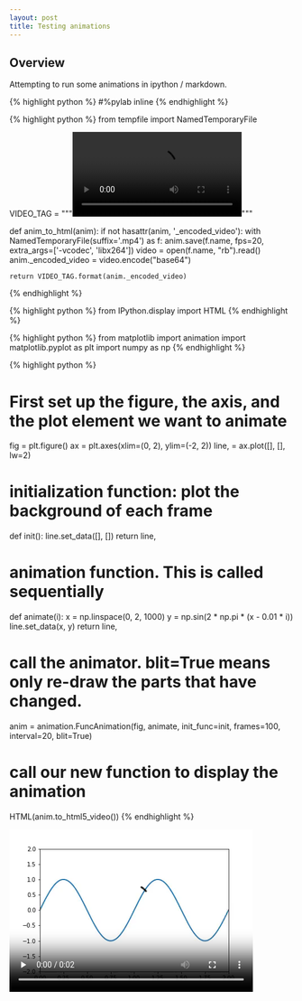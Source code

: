 ```yaml
---
layout: post
title: Testing animations
---
```



## Overview

Attempting to run some animations in ipython / markdown.



{% highlight python %}
#%pylab inline
{% endhighlight %}


{% highlight python %}
from tempfile import NamedTemporaryFile

VIDEO_TAG = """<video controls>
 <source src="data:video/x-m4v;base64,{0}" type="video/mp4">
 Your browser does not support the video tag.
</video>"""

def anim_to_html(anim):
    if not hasattr(anim, '_encoded_video'):
        with NamedTemporaryFile(suffix='.mp4') as f:
            anim.save(f.name, fps=20, extra_args=['-vcodec', 'libx264'])
            video = open(f.name, "rb").read()
        anim._encoded_video = video.encode("base64")
    
    return VIDEO_TAG.format(anim._encoded_video)

{% endhighlight %}


{% highlight python %}
from IPython.display import HTML
{% endhighlight %}


{% highlight python %}
from matplotlib import animation
import matplotlib.pyplot as plt
import numpy as np
{% endhighlight %}


{% highlight python %}
# First set up the figure, the axis, and the plot element we want to animate
fig = plt.figure()
ax = plt.axes(xlim=(0, 2), ylim=(-2, 2))
line, = ax.plot([], [], lw=2)

# initialization function: plot the background of each frame
def init():
    line.set_data([], [])
    return line,

# animation function.  This is called sequentially
def animate(i):
    x = np.linspace(0, 2, 1000)
    y = np.sin(2 * np.pi * (x - 0.01 * i))
    line.set_data(x, y)
    return line,

# call the animator.  blit=True means only re-draw the parts that have changed.
anim = animation.FuncAnimation(fig, animate, init_func=init,
                               frames=100, interval=20, blit=True)

# call our new function to display the animation
HTML(anim.to_html5_video())
{% endhighlight %}




<video width="432" height="288" controls autoplay loop>
  <source type="video/mp4" src="data:video/mp4;base64,AAAAHGZ0eXBNNFYgAAACAGlzb21pc28yYXZjMQAAAAhmcmVlAABeLW1kYXQAAAKuBgX//6rcRem9
5tlIt5Ys2CDZI+7veDI2NCAtIGNvcmUgMTQ4IHIyNzk1IGFhYTlhYTggLSBILjI2NC9NUEVHLTQg
QVZDIGNvZGVjIC0gQ29weWxlZnQgMjAwMy0yMDE3IC0gaHR0cDovL3d3dy52aWRlb2xhbi5vcmcv
eDI2NC5odG1sIC0gb3B0aW9uczogY2FiYWM9MSByZWY9MyBkZWJsb2NrPTE6MDowIGFuYWx5c2U9
MHgzOjB4MTEzIG1lPWhleCBzdWJtZT03IHBzeT0xIHBzeV9yZD0xLjAwOjAuMDAgbWl4ZWRfcmVm
PTEgbWVfcmFuZ2U9MTYgY2hyb21hX21lPTEgdHJlbGxpcz0xIDh4OGRjdD0xIGNxbT0wIGRlYWR6
b25lPTIxLDExIGZhc3RfcHNraXA9MSBjaHJvbWFfcXBfb2Zmc2V0PS0yIHRocmVhZHM9OSBsb29r
YWhlYWRfdGhyZWFkcz0xIHNsaWNlZF90aHJlYWRzPTAgbnI9MCBkZWNpbWF0ZT0xIGludGVybGFj
ZWQ9MCBibHVyYXlfY29tcGF0PTAgY29uc3RyYWluZWRfaW50cmE9MCBiZnJhbWVzPTMgYl9weXJh
bWlkPTIgYl9hZGFwdD0xIGJfYmlhcz0wIGRpcmVjdD0xIHdlaWdodGI9MSBvcGVuX2dvcD0wIHdl
aWdodHA9MiBrZXlpbnQ9MjUwIGtleWludF9taW49MjUgc2NlbmVjdXQ9NDAgaW50cmFfcmVmcmVz
aD0wIHJjX2xvb2thaGVhZD00MCByYz1jcmYgbWJ0cmVlPTEgY3JmPTIzLjAgcWNvbXA9MC42MCBx
cG1pbj0wIHFwbWF4PTY5IHFwc3RlcD00IGlwX3JhdGlvPTEuNDAgYXE9MToxLjAwAIAAABL7ZYiE
AC///vau/MsrRwuVLh1Ze7NR8uhJcv2IMH1oAAADAADVayF8oYJVUBjgvNA9NyX0pOD8+0aEKaS/
W+kRxFrWNzf+eSO4TQp9X9rSQjTItyhp18FcAAFYwPSb9MNj7345mZM2SCpqc/4dq8TkXuq00M8Q
OvVEaAcaB8dFKy0nxv6lS/KsJVTGkw7kt4VpUBgOXNkT5vbbHpQLGFTaisacVyNWLNCImwHFb8yP
CePMeSBVDHNL2XEMBl5TMwvoCjHau9D7RwBgcKfh2rz+BOgXuunyP8n78SBHX2YS9/lTVsUPVMzG
LNxfvZecE5fhiqSuvtFQDPgaVLXZbeoO85oh4ZAnrx8itOqWDDaRmiI0BFP8Sq6+LZ0CjvnoE7/S
DZjm5DXL3c1fWFQQWXF3enmOeIfPtNwAABGHNGPtgy+Op+pATlL/x7pbX3TbzLm5jX7zDnXsPT9C
Ezy0T5J9vl0L81Nz1wcjuuAAANlC66FoXlsClhtzbcUtq8DImZZbTpnxmjoJ8+OVhb6V5OJGLw6o
rtUXNVslFxPb4pLFAN1T6/3VSVgg4rExc6fp7b6ZA/rwh1zncBQeC+BPwWWGZWjKT520x8pMfUSi
OUU1dOEPrsefWBB62d02HffLPASIU3KYcuVLGP9/AlkV+d7HQI7tH+Tup1aGArUFHb5qLfzKLsTF
UjahiNVIMErlGfCKhNztvSsYyHNO6c+Fqdz7Y/ot9ghWeMksuj+9qGEzxIvovPXKBqMbEsombUwn
kc4DqbrkZbK4gLDWjgeBTQbIw5Z9JvAruoDMmK7M1bWCfpt5u87a9zBSuVyOzaW29hxzgHP5B7ls
KId2xuTTuSaHMHvZHLpi3JabgWaS+NN7a3+89ky0MUK3lq1uyRSl29LYCD/QviFKh7D1wfeYoxEJ
tv5juWmZJyVamy1Y3L44+Jdg4MDrv0Hc4y1TtkGFlTJFWyd2DYONbmXqfp7TjjYc126bHXun2vDr
LuP3nGLzQ+3fSlX5QZBMBBNxqmeFR9pfPzdv6tGFr4ZRf9PTnyTOcDUKQO9KekOzdHruh7DGhG8A
2QPkDDuPscywFNfAFaepkeYPl42ARmpqOukvK4wcXWbJ1P8PspfN326rpK/kWPGQloStsMm5t8mq
oUv4M1LSABlfoclQ1iZFwVf8HVqKPUkRI+e1v8KnhnA0ivFqqk1OUutb2bGvKcETlEEb7PfOZGsy
gSyOfl2rruFIeBzmrFj8XIuofWycOAKQz0xqFLVt/RPfJpgwKKwGh0t07XPZpsDQt7srRKXdKvAu
uQuzLXcGzTWRmPoxarrP418Lz9QvO2kz9GutMP0vKNnUo2IECMRQeqfTl2Dp4zYyF2qK9vUwhw/+
mFZkgEIatWa9ZyHozf+z5YRc+RDu7dz7Hb2DMzd1NyR1II9Yz46bODpVaOL/qW514gJ7kpoHQUkT
Iw5xdJs9gLQpqNhENWPeldqaznFXPvV/yVQGzOl98gGaM6SpsB3Oww3b3mUEsLREn7cDE6zqGg4a
dluZj52Z0py+bdZWBc/3zVcuAfeVfDPFT17joDXPDePe4BLqW62OhGZh0PYgYAJs7QRPdUOkfDgf
FnpYDJR4MFsX9B4B2tZ7u9pNOYO578j7L+xGnUXrjNmmkdql6FQFYPhpYmcu/iRrz1vhKudIRF8s
kBhjW48DI74gVwJfCRv+1piKe2RLWxcUcp3Z+wG1nZCpz+o77JED4/w5YN6KC8tYnk8JkHOwzsy0
GiNaWPR7LHUzIZwlwZDsH2v9ZoMkHy9PXwPCz91y5AxLDwRkVhsJRNTMsK+segyW9pYnVxPyYpiv
rxTul0gegIBot8S35piaICJSKydEayA6Jfl5LN1nf/zTeL04ozqrGsN2Hbo2FGgbkRWY9FfpPxn2
rOZH329qDANcvGD69lVnsDtIc8888DiMtRsNnQzynKWMrAndLq7KgbvXKkV5oVBsVPuqCiF0hbCz
qGjN6kXo3pvlYE9uyhbQhfqGo+kPb9lNDYG5EvMC0oNCX/UUO+ZuWARHMakWFFnLwpeBVQIs0h69
SJ1jOCcsbgF4CWhpiPRowBkLrFJ6JC7g5oNwKydbYma0x5x+A39PHG7xcwDYXxxSEiGqZgr1UT93
kNhr601VNriuR1hvOQ2K89TZW7PUTSsK5AmDXkcnfhMyS+gvENFetvvw/SgFL6b0G8mLqnbtYIC5
5xopNXyA326XOM83IBBxco4thil0VQJTTE3dYjZDJ4zx3NDcTy1Ft2y+t+5sRFh1I2wk4+uRNVt4
fmE2R32+0r2dcrsut8bq//BZO19WGVaH/YHm9dH7vYui7wu6v3hHHV9UpZmN9TbH68oYEMa9Yr9/
DvwM0R3EzCLAMUzLXqfQgRwqg2ILi42N+yClUFq4knFCxl+2lzWGAZWJRQNTMz7+nTlENYhpMjYu
g0Cu/lG8eJbSvIVAMbE0p9tb1vvNZx5r8laPwp+PHpEuOhBmToSbFZE/Aw87tHP1MWuGDGpVujkG
SQ9oeu5Iakifn308/Li6CCsXIbKGbokCQ4bb3E9crVdn/dqQqKreaNo2fXXqvsWLHnbC3mAVKtd7
AtluCNCKYN1rvjM/dzYd9HRFBRnUIysxVs3wU2qwUcQ3HFwOXvXB/HLpAJMFWuib7AiSunBC0/1S
oHBjNJLHFbMv+aeaTlHXrVjGITgIsJ3Y12EW8z5DWo8PmdxXrkOKLEM0i/8zLtq4Lkq+hVDL7B8w
pNSjcemqoOHnHb+BZ8MCPsqAPceEUOC5XdzxDvcOqEfmT1n7slUuphwWTyl605Nux3zj8PN8+AlY
kk/yrbFDbL7OVbXPjKqOpq38bcrQ1XiCShw+Ofzv2U/FCa/TVYqrk5cEUeaWoE3FMSIzJRk54OG6
D70SMXxVe8uFzUj2odZ+58If5MbEwyL2pLOn8zuDsZIrmGYbmsa36ztvR6/u0t66ejXDWi9p/2rD
vFGUc/XOWQsty3ACpaFtv/OgAsQoxPdubdHTArv+IiDgjKV+1JlziWLdrQfGJsb7wv2qhZcCGP7W
jdQRzFMv6Z6EsL0+RlUQRegu7ctrQ+LLByVA6NM8SLtWV4nRuXtcWdCFEf7tzkRp1zgxnKo8R60W
OcyLlhA/c/BwASzwaZfJ8AX5703I9ntuCIRyXMFgGXXvF8aW2EPThfGX2MpHlnhqBvNpyXMV0ut5
vAjO2AkTbS8U6NfyyrNTEhVo0WVJOHDvayIWoNVrhEuje7l5/HHBYhtPV79FQN7FhGI4RWebJZ/g
YS3NFXIA175XPSGd0+a6+qKVLsrdhCamPrn+vhuN1gpCasMLuQYqv7yTv2pam6jd/0/hGt9GG4VU
bQlLH7TxZT/tyjCbxh9DMPqBroW1v9LQGkF5C9pYx11hj+84Bqx4eURspAebKRU7l+Jbxl81+mTe
paC8pkG3Olq88Xa4KAjYej5x+uKZpDfKSD/R26lR9vdUz1VpjoZ0U+qd+SwBvQtpL7yuHMf552a2
pLQWyjF8KKGr0A68WLrfT8eKCIvs/ULsqe4v+Ofwf4PXV30uPdbNxPtbGElAYEUnC3Iv6I0NpP6o
FHbE4rVWt8fCgXX2XOcHmTHv3SRk0BwiS0j5GYq11mvONgAM4Y/pZkRq5xwDjh98tlztfMDUAU5a
c5H4IY4ozkC6a5yoPCpz9q6gF5pFpSij7EcZ1SZuecGnVxcCPUP+80JN2axgEpwRhDOLyTMcD9bR
/enW0a48A45l0m/cSr83NTvnSN0H2HjZ+QtlpUqHzkFj55fXIBSg2fvT9HUyNmnEk3MXxdet30Cu
vu8d8L/Nmyl6QqI2l/z4z7XJAiBLGzPhgK1TGV/plhq8snfwHfX/3yAJFAAqbAfKJ+mgrrlqmWJL
LtjD0g1/4OSfvVGYj4aASAMXJsSnx4A2xsxMBG65t5zMyFv6nzLNF18vCVzocTyQJXGj27v2iB3+
O4H86L4/hswJgT1abAgRBBH6bvHn69Bv+oFfeHPSVMGCvCT/HoTnTeXHnhNOT6/ifrreotMraMFj
EdY89EXoGVvrA4eoXHljz9rvFKgP5xH+TrdNuJ5yjGwgioSneN/k13VPO7FbxDc8Jh/NjFnXe6x/
1lKiBlRuxhMVKGdGgUE0B7/HXUtVHdbQXwBS8R16dKcChXrk6s3wAsWtuxEQgkeWypax3qCqXL1F
vLbTFzoQIG87qStCoVnGQYGa3xaK6wk7h4bxLM/nHmoNCwPtt+gAANS4WTnTOlQ6Ub5/h/Umy1SD
FmAQlL5cG4xvwGnANtmRZCj7zEat/5l+Z4aOKX6+JquJPumX5DhvoqS5/cFQjfTDkX1bZJVaSu8K
RPis4Byjr2ThVxEoD8r740NAR8YMTriHJ8RznDPJL8h8+HCwfRMwXSHMoNje9I2xRkSD+4f+iNtZ
KXegTJ7gvkcF3HSSSUlF/CfkPnfW7+omQk//417lR91LBEJBzOZvYsE6gjZIWk2EdxxDrmlr4nHO
NCG3+LPoVXtA8hftM6qY4nmLlqnOPPS+EyOKNSnp9g9z/tm65sVeDk+waykPmvPjP2kEjs7rIILd
Y/+lBxdOGRnc1WZ6+cP0rdcFXzZLcIBntTaw48zGPW84qFYwFwsu4VBj6WNUKZGn/hE8cfsrrzFw
RE+L8HuwfXo5j1vy6Lza/8Xu8oowe2iVlnPt2bpbcfkKPgNzgbdGUZjhaDeduT1Hqp1nt5bZricR
C7Enz2WkRLF+fjSRzYEC7bJuOyGk4H6akPB0dJSjcz7p1U16cFgL1FX7dVFFGH/ecanjfmbT6WX3
7GO+ATEg2OhswyMn1vLSFDyx1veT2G7u6JezLN4+E+5GiBvJGoFVXITIVRnnGdCv5K4r9lCay/A2
t/akAY+YSWO02od5z2roPAdYKiGM9bt5Fq34/IVo/rCKYPkP9hjaARHMfgzubhlqSJjPbfTo5Ayv
JCML5n9KYRe1x+KAoGpv3HmEft6PvM9uc9cW0ix99MBdCoYLce8Y/yEuhFtpSMohBmR9nThLAYVk
7b3m27GcGpcYWqsxo7W1q1QNKLSgFk5TeLamn3JGY/vcKBr9n+GaBCptXnfDfFM8ZZwrQt17HLAk
F0PbAQURR+in33BsSlKbL6PItN3jtAj094aa6jHKI11k8i8Eia8BXqGHORWk8Vnd5A5S1LzEsGXl
vuEDlJJbykx4nBruddIz+o5sVPJ29BrdmIyBJ8PZXtSseMyMzK0f4IpC5AZzBChEq61dRKRXcJp9
i+cSgkrApbAfMbBhpueg8ZcyGiwIerIb6gPOuGUTV96RZbZLd+n6PfRE2HIEJQB6bN+K95p74+5c
BvyKIcAd110F01H+Ka0NilKUcnvt+iLkgt3bumQHE/6lWV8Wdzl81rpXP7aRO5tqI1UATjDlJLN5
gkNjKiV0HOqg8G+fCSgw/YsL9u57o3klIJrKUwxz1h43nv3UCD0OY8SROzYdHRpLm7gGM8brE1zl
S2GSzKWXtb30klJ/CkQlmVhVk4grtXUAilZKeoKHW+KAVwuWfzLs1P5KGZdkbvSkX4N591ZhdRz8
r8D+41FNPnnSvMRXknM/GM/0ba/4Jpb7QfV4AcEepP3U0PgaZUdLZMzvXIJI+cUPnawZsw0//WKi
mln29Nqot+89OZ7kQzleDs5d85XhGbl+Ep1FkynXZ7+yBg55/3p83L65EmVqPJFeP10ZGUM9LGvv
jO5dgMc2paVOtfT8dzVQ8jKJJLmUv0SGL5pn8uC6r8nDdm/cUsxsTc/6B96Ng8r4iQLfIz9RlT7R
vb9dZiYniSq07V5zkAMzYkZWiG1SnNP4muvSZYRqZuC90rKpv2d3KQ5mrp2gvoFcCWMJUK5g1rMw
AEOij5Xi/DhbgskpRJztU6fpVVjQ1+qlEO97xoRS9YkHGkWwKCHaaE4hDzph3vUg9puaaFdd0zOW
j9fi8dsjmkuHZjxJrvFBlvIIhBXDHOtlwaZujOipMaVQU8lhhE6G5XlL4Ahq1TQZZ8RJr59/3QUt
s0HxyBJCe4ETUmTAlnimHqp9QPPcjY4KhIDHs+mcjcKJ2JSdihh2hM2IUIAuxogn7SBj0c00Tys3
Z3gcXjJh4Ht//GPrR3HKoE+5KzvOk3CMe+D9Yu0+Xe0uLtGk5WuaAeExtBbFPFHPMp3mGc3OfIRD
0+Sl0m0xUcBfKdoATIXDgl8XgfBqRa+zt+9jmX62BgzuRz0ZU/9VxCoJU0e0yC1ZUDFFuTPAOLLP
SLn9KFamxeKKcoDjJ0/2DgOZ4sWRWoGST0DfvMOJoW1qZc8lzs4E48W9BN51xC7Nu6uStUG+rAXj
cjA4oDuJRwtUPDe31IJ8M0bZ8FNMhRyMEl6K6J8Ite4QRZesiqkxliHvXnezsD9S/iXEguQfNqpH
/elDyL718S6zDV4JEoAza2XZIRgC4xnefiWdS0x9K5wPIYdMX47SaOx3/Rk2urL56y2O/12AAAMK
Pg4MFbxRX/vUjsEAAAGHQZojbEL//oywA3lbkALVn2SM41ftpb1akY3rfJtPI37WZnq2wnjAGoV0
QAFZJdZxCu/p/pibMH2ngH3gJfSToyUq4CNJ5TPeB7F4B2NhCu4kGh3i1hf4I8g33oOYu9BXobJp
eJv5SqX+hHgYTZKiHp7u7plTguiJJNu/tWkZVT8DBQtho76yyfnr3kWM3Lwkm6X9F8MjyZMCftS7
ACUQ+fPco6up3Ah5/JrBEIfq42MtbgaXQpJF82RwK93X0wEWsV4rEq47+jUJYNydix5SG/r00LMB
IhabpILU6rFxaoT0aQB93rZ7gt4js9oScZrUOM7/2plVSK62+7u3Uo97ERkjUxacr4lg24YSpP22
5HDjqRCxq4er3aaXd7g9KJu60Vno5oo7zNAVKUm8lkSST5cUxwc3IdjeSWGPwMx/A51O9gau9b0M
8mWlWu4PD5ziqKTU3lfdGiyPtheIqJV4DRYXa5EWoetD32bBr//CCV4pZ9jl7zn9KMWf8CmSCNR3
gD2B9hkBJwAAAKBBnkF4hH8AR2Dv1N5/xHFzD0BzGCnKaEyRw9oIDJfTaR44xyuilvcRn3KOdoV1
gWKjT8y0VWWLUcfACc/D5hwvsJMVTOJsgSJytCI3n31rr2OejXHJXonDCddJYevIVIGSqczTbOJJ
TpoOs9qC4cSYfhf+N4zCNlO1drywy1dTj4qgykFvIwmf3PmVJf/S1zKjj9Dj5I/rsew8tjPUq8CB
AAAAkwGeYmpH/wBpn+3AaDJGL4do1+QwPOiPNIekSu5sOidhRQpFySVfmVQoIqqcxVBGbAR7EOoV
zLSoaKeQL9DsfXvIoKhwxYkYQR4NlP8Cwb0VUPjZRBIBEflIzj9SYjIjlZg2PQqySgCljaVeRvV5
ZLZFBZhSK+3pTHlGMZO2Bh4JMXAcGBiUhhvZH6V/sdhIXP0FJAAAAXRBmmdJqEFomUwIX//+jLAA
3j26IBNKKeqgwBKW7nRczYbsACQwbFhvkFIUQomW+MJi5On+ULdrlc+p61NgxEsZqOVirOxnNkRK
qHBmSiTK9w5ba1TjRmqz6MqB4ZfFtCG2rjagIqE4SJ01FawL3h6NJPOyo4XZgFTatC7Gy3vXSukg
SA3Uh4G4ycNvsBITTdJ3nF4jSBQc657j1UuX5jBDf0ztGCUa7IeSomc5gyrMz/is9FJ+6p+SacsK
BYG2nPAut1pX/heHdH3E4DKYxJN3l5jbXE5n6Yp9oKDslRRVyFD7AsAos9iBsM1pfb3WWWcGoJgc
ab4/fZ6OhjXVZlfbLUR2BZRTLcV/b00w2XDSUvVttAGUFuB5dTNLGQCP3czS8taO0r9fcxry1h5a
qrdM8/W+pxe0gejt+15/m9K3FVSOjer93MIIMYmWoW0JN92RRJVyV/0IIwVsmkumotyMlvgDxg+n
pn1z/IfoBFFg/tJdMtEAAACvQZ6FRREsI/8AQVcb4ebdoi5jIoSxPBpGeqNBJjMA+jSpeLbexhI1
jeCTB5tAndMJWYFKQ7R2kykJLihzAjWFa3pqsMNhYOZ+LOn24l3FQt3Modo2HhaXcYbYi7zypmlp
CnZPzhUgjSKGnTjMCwPde/Ku4kXjOy9R16WexMnUOF8yjh2SBic+PKzoJAL9JH95x5SzA6XzbIbn
xuptEA4dYh8tggRjeBXSX7zBlP2O2wAAAGkBnqR0R/8AaY14VjL58pFFAPhvVpr40gULXU9SO5OW
NcX2NnVAgNvcTAlrKcEysp81VWmWIpY4ATejJTKrOLgbMRBRdhXH3Pk7HV542LBF2+048Nv3SUTY
68htYTcvVC+6xgsV7nOFjUEAAAB9AZ6makf/AGlx+iVTscdBSxFk1oSpQjqAA0F4mBB0IVXPJIkF
60Y/Dj2HDmGrWoIT6HlYUylzADNuwYWQLDBLRzZt0uMvU0BRPyknZQAfhOI8PAwsi6yh+ZVlGrSp
7ma6dvqd9X1rLNjZIvWbX9fcDrF9KioIf2HUKZ0roacAAAE8QZqqSahBbJlMCF///oywANBwnPc5
lsu1lH2qG6KaXgRKb6bqA07YygmoEIQpsIGRNHzg3i0cYjK+cUSXB7PmtnRHb9yrAX7BrLPrWuW3
5Cb26X7xZZff/TPR4IiaxLDIO9tu2Ko2zk28pNnHsqLjSsCAWnfxmh8jioa54k505FW1mXPFWcwa
PHFygjMi1fDbDdGxVwYwzpA6Hx/myH6UYp1ADm+FwjmrDL6KROjizfK9H+OMiCj1AlOKCX6CAMf5
/3Y9MIt7UeJWdCRqiaunrkQGS5/UffO0YnXAcOG9oMuYH1GLWfhAhmjwxFj81SlCzJcjq0Lm1JdT
2u1qI3ohBib7WcM/5HdR5a8ID3Y5raQYCD1nznFt59GPU1ZOZZBZ7II+wDkOtGaRToXKYi5P7d+4
C8ieyT8cilSsYAAAAJZBnshFFSwj/wBBVxvj/kgcbayPrcHLfMY7emAnCxLmvFONF2NWg3BXK4zd
9UGAJZPY/pqiLDm548AKj3OhoywAy+wSyAjDuh8r5vfj+RdmDM2GfbO52olBpuXoHugGyU4pFAS9
z1NV07Z19Y36I8x6K5heZNyNNEykq7vIYtw+rC1IIkYOlPf4VeuOV3UQ9EacCJfcywQAAACPAZ7p
akf/AGl5DHf9eJR6H1I0zs8fTgSn3Xzb/rDn2wfBZi0PQ3OyD/KVYPc6ZtXyBTlrdm/TpFv/eWuX
Gw72DVUoN92ZSEhpafX8yawAfhDt4hsgYT5hXjLRmpY44kBD2zJ9b01JCSHu8tQia0bFs4rG2yNf
b5NBInUCvIUQk1GB2H8I2d3802fdpwSp5GEAAAEaQZrtSahBbJlMCGf//p4QAMjawAP8yoApCeRp
gl5obktpG6m/WygAh9QLHEFdVI+jTzTOHT9I7c1bwPfk0YvQW7hKwynCEDziMOBJX5Sbv8RxCo3K
rjQctaZ4MhQUjzKf37e2PfENImUD4lv25+ASRku6useJLnB2hvO34zLwjioQItbOQP/u/ztCQhHF
KGWGaiXhTt5EfBbzrVwx4JgYWxSEqH8amnAwbL7iX8gly7RqEJyJSRp0C3SRX9jMwXPKKvWdDtKs
2hSJ33hlGBblXkQ4nFSmkbEY7sowcdBfUkWtiVQnMEnv5uQCOz+6MijeWTiPDrqmozB0xz5MfA0z
4EkMVB3ZuMEn+8yRllj10q+8f3y3xM9e7BiAAAAAnUGfC0UVLCP/AD94mVKl5xALm4lU6cI+Dvrr
K3kPJWVVbh/fSA3rpqNMpPpUFQZb15zSjOEAuV3az2FUy1N/+QOJqQ1D5tM1jxd8iKmpAC2kl7wl
vqpBJInaZzcjBcFnM9K4zgRByf/mf09fvjj3RhX/C2doZGhkWrZWGGtfQmwj1ff6QP9XGGIdyJ6t
/zkzRyZRCxKjHUAHlC5j+SEAAAB/AZ8sakf/AGbx+QdKWkqNB1a/pMZS+rYfZy0N/xtpV9H3DeSK
Du/LaWs4HNAISSyXapRd585xsUYXGG/lbCoprX2j4euP7KTiYxUNtR4Py0nZ6YlczPniR4hU9tsF
LFhLmZykbmyIa1XAeCWOKAMfdto6JprlDetV3V0YOvD1vQAAAU5BmzFJqEFsmUwIX//+jLAAyiyO
nhTaAC9ELMORiXbpZP0ZZL/Pe/c6/g8cDYDTCNZHoH9EcDGLiuOwBKXpScQxNc1xien7CBE7kOlq
Lcr7RmCRm/TEaYaicganqVXxnzlCF2ykmueBqZGryrtUd/iKKh6B74yUTkfX1BoKBCPbY3VnSQSx
cC/NOhlhvuGedZLU8r/NAoTca5/+fLojhKJxuTsiEmfg+V7pxeqKhJjSlRgSqJZDk3DIQeC1u6fa
uUB3CSO0H+7tQqYeQjDzuY3oUPJ1hAAA4e89LuEDJ/2wHiaDriyaoV5MDlVLcP6BwAghHHOwEr3L
FCa4KDMjByOP3UJY9lpvHeda+w9nwLiW5v4F9sOZic6JQBDyh9FVe6Gjw9WjB2t8Uxpcks6bubrw
A7P5nTNblZVXYkeAt+PyuA2YnwZ0q8vw/cuAvnLBAAAAnEGfT0UVLCP/AD+N0EELSWjac8/f2HoJ
r1CNoPlP3zKd9aRadkX92jtIJL0gYGONnF6j8rzvR08BxRieg9A6TnzLbxUDoFRVAfuAcM64vGhO
hoNk5UAUZob6ADpxd2ZQKz/cqu12QvqMr+5fjR6zJf3rMWke7AAcTAAAAwAF7QxubiaO9vliZRDs
1iebbmGVA3NHbGfWLuuCbtNabQAAAGMBn250R/8AZw14VjMGK7efdQCcu4DSuYuNUgy4pWgwfXkJ
pi3LPqPy+IpmSrGVM2RsBM24v/e5bAPaFGmrQpoD+c/qJy4EonUKx0EI99RRfaXE80thJ0/oYmkh
6AtK/GyBl9AAAABnAZ9wakf/AGbx+tI8zqd3PQ0lGqO2/PC3sn3dENRpjTxyNn8Jl8/BfH8y5yW0
pbfjo6oidljWSp/wlWOcIkpKlH7kWqllMcdpSIhi3zaiGSQei+zKDrNVlwGfMDGoDkRRfL2L3iWh
KgAAAThBm3RJqEFsmUwIZ//+nhAAyfCc6z/8eZu8WexgDFt4ua/jS9AEmZYTYgt52imvMndIxe4A
iwpbHi5oWRthWDLtmzrjLEsWNzPuDkpe6hLjZGN1Fpjt4XS/Rjd84pT6XCx4ZhluJXEzCEJEPXV9
FVLedH2bo6esgSxTfb8/hn+5ZbxG/i3ky/pRr2bgmPWpAg+Da8x2KS9aplQ7SyXAD9yrqzI6z3c8
LvkTD58Ujce0Mfsxv5sLLDPbfdID7xeqSL5rhMMlAi0OPauFzIgnQ/KOdcjTpRLVrZljCfa+Wc3R
9Rvtxv72d0NQemXLfDP/U1pGpVKbnNDY7zSRufRzO2iiWOh9cgcUmfFR0jmaLLNq1Joqkm3+etfU
m2lB5BQ3RTmzGXrCR0zkRXl/m+cQwQKkOxlp+Z5pG8EAAAB7QZ+SRRUsI/8AP46KXUfX3bZlN1V/
HBav/SRS6Z5HIHK4VYL9vXVoCgFfpiJ7LFYZSGa3iPQnnuVLbY10q9Yjr9h7ysmqJuQoN0CT+akE
liAFAHX+6X37O2tnyXGnIeBrivAS1Yr+0JFOJlRNIqySGqUn6BiP0GRqqPqEAAAAiQGfs2pH/wBm
/ZAXgsO/N6BS0GX+CnBlpti42fNkCeepmUqOv7WhFDhgAwNdRj5Fo+YS6oZh5Mhfyv+XtGCccnqj
SnOwBomM57lIKJCzUDnprlZmPNh5X1RDThPrtxRdsGV6UJ99JNUG9+NN7fbAAfh4k7+7s01pa0DI
IfxBbEq65YR+0mMhhQSUAAABcEGbuEmoQWyZTAhn//6eEADDz6HVzo/A+AOM0zHrufscSCZQxkAJ
tYGIBxT4uBi9W21f7md10JSa6SNZ4FU3bK8KK3l7OdN067eCEoccLGs+mrQmHcfnRn6JRe/6EAAE
QRfTdA9it/9D/sMt0J562SL6uWE/+90Z9bg9/OJG2VXcUNZGUtgIz0MpQKeuRIV5/zgHNCAP7cGF
UbdR/oAb2Qsr0zDe7nV8rO9414gPkJv9Vxr/0d36LvsPk/vkfyWWZods9yxurIrdI/U1yCwezxRy
HJZc2hyW/g416tqr3s2rXEchbeYz8iiNc39cu/uKRUgv/WZAa7FFdtoYMmgxZSbDZi5AQpGFPvXG
vDHQvYK2885uguFTeMBp0mooTOr4gNEKrsccUy6O5qPQ9vPg7ZDsWxAp03mzfKwQzx0qOTH6JtHq
LFPWwulr7u4w2d20kgykIomrYWZvLJnc3N+oZJ/eZKHBAYl6y8t/anvtFj5hAAAAukGf1kUVLCP/
AD4YtXvO20ajEvOaFNOzbHcl+VJ8KSgwANRMZxenLUxGRnRrM1ejPclsTrqb7SrpW87DAj0c52qB
TulyeUSOSrfT9/KttrZwnowfIW2o+521Arh6Vhjy8a61Ws1XzFxmuWPPrdzfXOPV6kEbE3dwBqU9
bBsbNCIrXNwqMU+8woMtxfyyQiv4Xr00f5PXQQM+u5iylbVNBfOg7FSEDyuf9VMv7NexM4LSm8En
m6Q01gWy0AAAAHEBn/V0R/8AZGlzxHds77Uagb8l6vszDRZCMlRiNi70Q7HmeVslKMVV1wBuNXpw
KmZ0Wut6Hq5r1yy94OUMCBub7jVYNxiWqHFEKM0olOIoekhPwcANbbi4HXMYKsT1Pf1EQgej07KS
gGPIvyNlRk+nbQAAAGgBn/dqR/8AZLpOnp5zu3LRz/QhQ3Muf41TaX8IJkfmOHsJR8E4N4t7eGfb
Umz334loyPgBVhvQ++8RD0ovVPlXg9qXhAcg9MROG2jasxVolOTwsTohd8LqP8ZVYdlaKKXGJW/s
bPM1AwAAAXtBm/xJqEFsmUwIZ//+nhAAw9rEWUq7uHBBVoAOHcWC/gBVdZJfokv0nVQQODBFqhGq
d//SqBkPIn/GC/yZk/GLVuuc4GbFm41WRqxLTuoAAAMAFcJ5kmo/tWS02UxDZ15ciBn0lrfr7Yqf
mDcB/Z1iVySMwRIXzOuiKNpaz+TkoNg/loZBgupQSiQI7CxDqHGfEZnYGV8fgRcn87BdfVRWgpxi
x5aZiZWABknI8m2IvRnognN36kR3n+FLMq1WFuljKAM3ocCOdjIFezFmZdFN9894xqDEpbL+fToh
zk+jeuB6bXZ9x8yL30sgMpcl3NaylOYrmDTHnulg7w3gaKTDlK/ahktu/gAAG0MMkCCmi2GQsFBm
1VxNKdkXCQTlG1stxaTajAQmNOe5Qwf+03ODkmzgXstRA8flZCe1mULEhGePC9RC3LWGB90gKfLB
fWtGaryIddJKr4KE3bCQPD4TYxC+76C6oMx7reMSk4Db3z8zGCImbEOu/IE9AAAAfkGeGkUVLCP/
AD4YmYueuxoNheO96zoInXl7GqUPgbWRsQ4dPRiFfKKH5veL/o5WRc/RR87/PBJX5jLzQQvGvTV6
Ls8wuwZW+qh5jR6SAwGPNLKu0TvwEdfgBUsLxh8AcZVF8pWj71qbtoc4tSRjTZSJQzVG7zVfQjta
qof03QAAAFMBnjl0R/8AZI14VjMFq/E52Ua9Gb8AEgFt+hXD73hCZn40EFtG+GZA4pbjaScMQXn+
hhsFm1nGrMy5C0x+6wzKy5IDcXZ64pfve33gn3lYRieSkAAAAHEBnjtqR/8AZHH6IwIkZEbaMCuG
SFOHn4oPwsgaiHuYo1OUGaEZyKfeOmL05IRzmkTWqjQxL5AKRD1OxqyNQBfFVvyqFc41ajMG4zla
gJxKvVPxP+2f8U1VmOmSztKnuX4hPhEpsv3jxmOXBJislfVDIQAAAZZBmiBJqEFsmUwIX//+jLAA
xnCc/bMwpgBm1gTemHFsB6jkGUREIOnhOfm8jZwhn3CBp8eh6KYklNXerv/O3MswXQFh/YjwDYSe
z+Cuvq6qgZ9wAAADAtsANDA3uzVYTNkzS2fyk0BQsV2n9+mTq6CrUSFsxGklak6AFC7nC0N6MSBU
RUBxufT8x58X0IAFIN3ZqivMfVvqFmAWhk0E+EI6a08IwkZQwdeoAgi6nRf+HLf+iXxQaWzY8tBh
NGGOz+WUQOosYCt9JdOPaWJ4nKbwfoQM2ScHJ+HuIm4R2jTVht2w5Im0zUhiAoUDi2GHVehdoIT6
JH233e9eJlbKQoVH3HiB0ZXe0g+X73cFKq3SIYqCGikN5//s13ShElYwXYrGkBK1rN9K02XdPc3v
JYzzgiilFyJEyNMIdFxBBWE3Z7EiwaeftdNQ5vXAowqokBPQL8Ep9a+a+bRYERJtVxL4O6qzG6vP
wgfcmZx8gtHHKdM8OXs1G/3WX6t/r5KRVVg5QPUogYsRa82SiBrCs5ncIAdYUhnhAAAAhkGeXkUV
LCP/AD4f+Yc9RaZX4szVJEliGx4d7DN2HeLyIzUN8E1bQCrrt5XaQ7iN7VZen4/PMzB/SWRiAkIz
kfvFUoUHPorgHCw5iOO2WtqNN9N6q3NSn9xF6t6zwpVFbWP+/IwAs9e4eJDorKW20R6P8MEwKjSX
oVSSzC0rCQJHx1r3RXxwAAAAUgGefXRH/wBkcCrb7sS30G8C9LMZti1jjX3BMGAvCk72dcvyV7cH
Rgs0IBQzZM/tLY2bEOe7MGjCfXG3z8VmpDGs3/ZpElIiQVpuoaEoUUpTZowAAABoAZ5/akf/AGHx
+QcyzTh+B/5u6CZwvmUIQUQiCXVgfB8GJ9493qhRDVh2ob/Y4bAuKkKCGatxOWszqg7UEJb44a8W
uRXxfpGIRndw6ECcFEcFiKO4r0MRlR5gKWBI7G35uE1yL9dvE5cAAAFlQZpjSahBbJlMCGf//p4Q
AL6u9f7B5Z7De7T0uxq3AYgCJfINplDIDziW10nqDPKDGa3sWKMZdy9dyHjWMJP2LKqOkUSLOAY0
ARWvvC3DBil3WN1lRJakpWn9nFV/8Ldaa9KzoNKVLmFlwKv6p6OVa5JJWpWr1oQUakgPJZgg+uV/
I6diofvjasJeOOqILqlmwMVgNZGvSMyqzVxVyv1+Wq1/uNwhtPf7d0LaDsanJXiS+72Z0BhNgNQ2
wJ/jbVW6U3dq38MheDIQ/5eUBrwdZJgmXq89tImvDObfEXF4aFkzsMGyohEqDufFkIavJfVQApIP
+KpGwCjf93QMo1+n1oDaBJGalAv0No7GUkjfy9PHyLJyNOsPwwTorM/zDD0F98wuSMK+9OEPxMDw
CZZoApWpN4pMJh4t65lJa7H5krI4bwvGs3pqrGTBfGhbXzoaBRMlSCB/NwOIwLztNJO5HZ5xCa7g
AAAAjUGegUUVLCP/ADzOil1H1++vqlicCLFzatx4Cse8hETCQY50Jyh5CTFgrVOzwoMMoGBmtBil
nFp4dUkLqjcEUF+JopPji9aoHfB6I6eVBF1EEhPQ+kGLwYmorGeGeIBkL6NhLG8FAjfJrGNqSMoI
ggNbgAC217iiIuMa85dyrrvDZHEPKihHTt7JUQ6CzQAAAHwBnqJqR/8AYfH5BzLNL4Tfu5n3l1im
I9D+qHbndHVw5SvDwH4v/qDpoemQs597B9DPY9+sv8DQNFLqRQYjStVivV4lzMNeLkIcl20l2QTV
V0eNVUs0oyYcR+QjeVxuoJx+pDe0b6LYEM4xgLf2idKsjjj/xgNiY4dy0WFkAAABr0Gap0moQWyZ
TAhf//6MsADBcJz9sy203Ga4hWyVYEHPzdzwBx+AQMFVYAAdQ3dsp4iyVhL7Mh0DgXrQuouGDMJC
2w2tydYtnU71SdGVret0POFimnwwgSptGl+7MOIjqp9PwMzCpUG84bFcVIgUdmhNVkc0aZNq7fP0
cnSpYfu8s69swzs0RU/7LssbY76xpf3LIKOdxXM7OKzcPJv+nvWwpphdXFL8h5Yl7woa5VKhhdXu
EcU/lXSyDLNPFq1jdjfEooNC1AqhwmAgPLchC+8nqckm/YQ4UsXy9f/c/0ezHxiM0VTHM78KrYml
MlmrLTVRSx9zBnY6ZLikYcpvoXTlR6deHK0ICvPC6RNFXmrxX6lTIhEI63azAdS4dVfbsAVK/PGr
ZEmuFpMYjDkZg3vbaZhvKL5R0Qe5OwtvA9V5mQtLHt/B/gWMqIvBatW0abyTeWX//eGwPT/1V1YA
bgpal8WyGQ3pFfzqO53HfVWqeThBno/EKyQFNzTFs4Gl2lk3ovZR9MS+WV4ctZ0ri4CDVM/G3Rtm
o996Hs68gRwcxNMWqQwW1yrR93zHiCWXAAAAoEGexUUVLCP/ADy4tXvrKjk2ZiSp43XibU2ncWnZ
hWe0nwA3MOkrtjMZmPySx2glPX1iZveIO7ZckoPFvdPoGXjAo85hJr/dwsthSYzUIf35WtSwnNp4
QZIBg7nb3OIHaAvSvtJqRQBbUwny8CxTWCKlLOwZyiHO/DbD/qKNbZfDZle8NA/idr5ASY9PQnA7
k3PWl+vC96SKuP5VpHTeBUMAAABfAZ7kdEf/AGImGZ5oanckQqajInNDtTy8btfxHGHGdaaK9Fzv
C/pxog3NcvIDC9YDwHQ/gNWrQZRf4jjgQR7AH/NSKTBJMqvDqisKeCPlSIU+fElEBoYTVB6Y+JYO
jZEAAABjAZ7makf/AGH+Op1PTChwSLBRZFUTye7GEgvH1/13Nd7wNRa2VcrmJCMEZxV4gLCG8wie
w/hpPO4++m9OwgiPFW78dg08yY7wggJu58a0JcbR/bpn9w9C4+Nalzj0B2kwz2XdAAABMEGa6kmo
QWyZTAhn//6eEAC51vX+we4VI/JtkCEEAH+RkKg1nLAjMBkwHJSGWUyQEyUo6+3DgwW8KZNavWQ6
s3yHsI/2kCO56LxG4Zo8aT8OeWjaY+TGUcHJhn9RbCIRTxLljOI6EQ7bGl73nHYapNE4OWMEe/KF
5KCyR5dJcj0BrffcaMR3hnguKhorZWG5EVgAaaqaQW7++oPIsVCjINroBxmTp298al+SKjtT3w6p
3xcHEc5xQYPpzJRnRyrzFEWgpjftsSRjZ5eDgIJ8Qz/FWNdF5pFIavDbYikobzPgvQPYiu1vSmEi
PjKV6bhldfE2/AB2gJeaK3FQ3tYdBbKwPZkRx0ODPCX+lPMXKPEi64jvhsPyvcZRSwcvJUC5aO2E
LYrJtcuk7OjcFOlUZsAAAAB/QZ8IRRUsI/8AO26KeV2irSY0yrwM3CWvMB6xzRBm/htOhrmwJTET
boWoIyhA5KaCb3ryYgR6Y7SBGsA1NehUA/CRI3d0k6a3n9k+Frg+76XhQ2N46miX8FIMSCH19y3c
Uxu4LkquGcViJlKrAQrE2eJ/RbgPsXqLvXPOFOSBVAAAAH8BnylqR/8AX5/tFQJbGMur45qjaFkb
NxyA9/sptM4ITXS+2cnHz/IX9yVo+i+NU69+hoilH4wRxLi6gADavDty+7OSSPLn6ZjM3ACauhdd
AZa+tZDFQHzh9hbtyM2a13CHF4OkYOTi7HzJjD/86XGke9DzBtTeo9fSQt2Cf7mBAAABhkGbLkmo
QWyZTAhn//6eEAC596HkyAGplSXYBo9PPNvdp6BpcBn6F+zrhstTbUeihe6A5jLneFSd1Mzhe5DM
AEXcAAqqhkWIpYql+zp3yekdj71asGusQm05EsG1TyAB6pxkYkgsNAIX1jQOna89bqoPCe2ntNTi
d88/zVatz7NjZHoSjQrl14dUPhH9YRfHPO3rS8dyMArCbBTpWWQ0luh/cqjJ+AzUQkHEDH9NyZ74
AXHBAHGMIzrcyRXRBcVOXzHPbB2JfCN6bOLvmiza9K8GPSgppEVW+H0gtrCUUWRAH3NjHPxVLJyL
IJNuoEn0+PumAmHd2rnSMvu6lqzR2LHrr5QFAxyzuwph5iC4FklrNRqPNWsQvJ+WBKSExmJ4/rws
APf1ov+Gaw0fWMef89gjesdlhrzKEvLlCrm6sxeIylezUAVtF7+mWPxw44h9Pj3R4zpPn+MFML1M
6QN0ehmszBo+Lz7QsepLjWKBMZp/Y9mNj7+U6fiGqipZ3zTt7KGeYDjNgAAAAK1Bn0xFFSwj/wA7
bdyZC3APDWUlBaSfNa6JeOoLgDqiexz2cbjJVbYjJJiMvWfTeaQqCEUYUnkzwAqrs/qo2MzSEK6R
mK7kIGfU1Zt1YFmcsdI9wglbBh7cmWRq9ThQ9Jvo7B+7x9fw5ox3/eGb7HHwJmdAaLsPfvh5x/g1
WZwXpDDs/EBo6qV47d4eCTyncQLn5BqAHcqFpgpmriLPqR78AKtdKDy9TqRQDLZJQAAAAGUBn2t0
R/8AX414VjMGGREAJidyV+wVAJ1kSO32NlAL8uQ12rAidTJK99orvrEuGN/CYE2NOKvzPsS4pIGk
V1IAJxewu0UYlUMGxfRUWU4UzJ3g9OCD++4BZlzLzyl6l2PlTTBTDQAAAHoBn21qR/8AX3H6JV4U
pP277RwjUkl8kJbR0BDUNarzIoKmHsKpkKSOcDEc+LRH1vqoyuytTCVxpF5kGXxTmi/9FP0nYDwj
nkeP/paFuowxDJiI9+TLPJpnpWQUkZd5BwU7pIjn0/sWtoWj5Yi4H+CStNCuTrOjKIITcQAAAWRB
m3JJqEFsmUwIZ//+nhAAuvMud84hTjHtvR58BQRgEpMaRi3U1cFQKK+ilHg6BFiPv8IXbr6dyuRR
RwT+NGk78ugUAIxxmrvFOHNHdxS8xp67I9ZLIr7NEn0hd3QYNxwoxwcnH+Wk5gsDVW2bhFu11i8g
yXB1p6fAnecLYhDaBL1M5ISAShv+DFxMl9ApOQ4zsbAVIjRpV9ZxydcpZyxem77kJuec1s3TNDye
e0Tc6HOoWtzzv8+wzv7Gus3cyvVsSb437Lvp3+xfL7/LtLVoeE6IprghJQo39b6KJTfSrqXLL/c1
FfP9lnj3YjKUuwZXcqK73DY6LNg13k3EuaJhaLmkvAEzkyXmEvv4uJvjdZAvUFFlFH127/FupkIW
WRRxuSM62MKxBayKPY2ScmO2SImcODiFUBnZiF98Ixyw8cerL51Qo5rGgMDfhRdjc2Sa4cdoxTjc
tBN+YrjRZ0KvZlA94QAAAJpBn5BFFSwj/wA7X8Ya4v1zxjFdF4jCF5ns3960iyn0XGtbxI1I6xWi
LZ9FZtBZR3xrQQDCoguLEmhjPAYYDmjBCCf+eO/CgAuouAvmr9J5zrb6JD8J70G1NOf0rkyu8tXG
IjY4A6qdooWPzer035aHrmzkSh07rUmh+2d0MlmH9nqD1sIeNMN93ZzbatEblfR6Di2ixi2RtO5A
AAAAaQGfr3RH/wBfphkgLOSasKBU6/wpC577efEdfEME/ljmszgAqA3qBBG4L304oK/4HDmkjPCy
Yb9CJPCCGkKe/BaWaQSJmDbcTCn6djbf/nFQhrbJEa1dW3CXGZEFrT+aLQMtP9F7LLizgAAAAG0B
n7FqR/8AXQhl/SOtJUaDr5WC0eVSAcVJiAnbOdOYfC558pRUPCYbHbrJL465d5iuAS0t6f3sqBal
o5G7kqOqlFjnEAbQGFXNnHwsCvVtchTJznDrptHOhqk7HglAaPt8svZJLTGOxIwF9Lz9AAABt0Gb
tkmoQWyZTAhn//6eEAC1gsQ/6AA6PkC9oQpMK/d5UoCFNbTB9bNZZ+Mtz+a0fL3q0f2n4Ur3cedI
E/2ohxHM96Qpmq+m0p1GZOSPQSPlPU05EiD3xOvxe5AKIO6l9LwUD5EdNBj1xLwBYAsIBdT8nEAV
Amp5Sg3QWGndOfh76SfanXBWEX3f/D2Cdfg6BLPrFcFRaChKdHZnhbvdIF3wYcpru9vPaOC21AHP
R9G9/zWoVJPhejxVL5EOb+/HPWzKvz3RdlWCz6XQe7oI248enZM4b22vzHkLFueNnuwkzEn7SqXx
HF8Mc4q4qiBtCiih+7Avt33mtjvqqz1pe5axx2nJdbZKoyxL46PDOWo8B8VIsRr9QqTLIPDp2zAG
c8WP6qnu29Nk5qbnsHppY4fmbNKtuVc6h/X8M/nRQZAxwSK9lZXHzTuLaWsDfF7zaDZsjo0lsBgs
Gfi7lRUmjDFYmKzOxJtJ9G1oAAADAASYFRRkTWZjCkD2uyvN/yBzqi1BYBSxMbgR9xIxRSrS9BUS
ZQoH/CXjSqJR1ysMkT3aOhJ9yP0MVe4A2LArP1waiIPIR+3jC7sAAACXQZ/URRUsI/8AOfi1UxQP
iM72AhcL5IL7Wn8yGUo2KymQ8COdgmC+Nkq15Ww2oRaGbQmaMlJi2fINmSRfEjACD4qdv7Ed0WDY
NU3XEtwUblJdlZqcnRAOrxFzgz7Bti4EdnYrKHk4A4r2E4bwC0sfkVepnzUdTdgNCRPaH1T8VROe
h3q4nkCVeM6mBd6c/L3cJXhSswdhoAAAAGIBn/N0R/8AXSCGpNlcK/E52IGGiDeloRhitB9BhjB8
hF4U/9K0GJlbAxgAJ20uAxgHCTlj4AwL0Vthv4DSgePunAUZsAYffwbRTCaLlNbXO5dH1erVWwCf
QGm9N5t5VbSg6QAAAIEBn/VqR/8AXQhmvm/JooYgqUwWrjPrC55uNX6xKSS3g5L7yRGew7opaDgx
b3sjvOtroU1L7eIX9IAB/OxTZNIVet841Az8XzEWNn9tKhBiOLCU/D9h/9AvluNuCeCqXKlhjeou
iSZbEh5yvOr1eSk/aJ8kZ5/Bd1sBG+ja62J5EIAAAAFuQZv6SahBbJlMCGf//p4QALZzLnWkNY86
KU+9dtAD7wbAJYm3bVVXxi3OeHbgpBQY+yl4pWuoA4kdfxsyRD/C9uHMDrJD9fP31M/xUu6jJvFa
WHxP0lNKcqEJELFKPlMW3rJXaeY+7NJV6BU0RvoBCIjKLPfqhj6D5Dj4JGo0M7VpaXVB+5qOpgEm
CjH0XFJ/IKL9tnP2rce8ROpQIK/OMP1LwMfvnIhgWUuyhBYuSPKykrg43USniRBME57v+HbX4j6p
KAicsQV61I+H7qL9J1C8A4I3uIMKcPtYuypB9Opwv/fp7XuiUnMRBJDE5Y1JdOq1ZdnWjy4Jk6Qt
TWpeSr22awtOnvGjF8A8OtTkkNll19LS95fPG37YWWEmV83cgAIj36eH36yQwbPV/Tc21nNxJ9fQ
pi+iOEcNS6Qad+sdjUXU0+6FfuKVS3p6jZe+sghwNbX7dqj84qzfrMJxpJ+IdgLaSwSf3WRE86vB
AAAAgUGeGEUVLCP/ADoN0ED2sA8NL5gmQuA3J8N704iSZrLfxzOXh0J7AG6+AEtSjR5mqP3u+sEI
QEsupDadb/X8mkwMM6TTfmJQLnCVQziJl/pZyG4K+5F0Mjc5wU+n2eXWigPvC2UC1qQ+ZPkZJ+xN
N01VuZJW04YAZx07BvydWSz9QQAAAHcBnjd0R/8AXP9dKimBHlC6Ccoeh1bBIzvyxT0noIEQmiC4
yQ8Jc/Lg12S+R6GWwUgou/Meh63q3IjpkQM/FpNcqh9ank8q+vDFf8O1hWQ2W5/XJElm1yINtVpi
1rkMQgVdB5Q8FcOw7gtd5MYkQIQLcTcZGQFjZgAAAHQBnjlqR/8AXRN6nU9MKHBHijefzIvvu/ms
iIrLuePeycUWBW6QPnKvCcRs7wBpWbzru8n96dDqixI/0NnCVL2mclo6jKdoaN07Dadi2qK7Prw5
svDx/U/mh2fQEJzR2ba2XkZ9o/fHylALA42DpM2w2vOD+QAAAW1Bmj5JqEFsmUwIZ//+nhAAsar0
Qmo1whl+FBAHLDHhkNYFcKXx9Ntg5/PnaebFPwauP4fZ7e+VgWWoq77ItuDv/P7i/GqjiD9H+oRx
SOkZetvLN05I9QbCuY1b08xbuZ8DUQhbnAaKN/JQP72G/XxlhSUP52u3SQSnadqCAcsiGt+kP6aq
67bhfuZt32fqCYdoFNLkdeZUT+T/txybztigYYTgxPqsyHJINXFn4pupi3yWPblVuhzpkBX3Sflq
0KsPO9eMG6isRj5S0Nqv/KtfHo1SwyYPWSonKVVVju27Pw5x+pHqZfQVnyCJ1Hz3CyyRg07yhcIV
Wjw92wPJrAIqUP744ihtY2cxcRpFxDP2H/y+u4/xiW3mMKNMujwo4oYUUosyOHLlQjU5n5QzclvL
g1JEbZ63OqfHioc2nLLETUMV+cEMECceg37ErosgcyRhO3twqsLDSTo8t8Hg/ZpW4s+kcCptRJ6I
jlP6wAAAAJxBnlxFFSwj/wA4tkOd3sJbrjK60D1ZbJdGNIuWha4PV2HAmQGEokCs8e+TT706G/UA
ATh0rgkdfE79WlkchVmeQxRIPMTOaq3yNnnUkDcYzhEn0okCWjoDKolMIzoKLsLZolZhoCrqer7c
myVAg+HD2bWfikNUirCe1eR+m1V0xlFOoTQt9fOTWgWCl786JzFe27JYtb0oVUypE30AAAB4AZ57
dEf/AFq/XNx1R/c6heDKnOJfMPR8jWSRiL3rYa9mHuwAJnImZsdhHcGZEtZoV63RdNNvDJAMH0iV
rejjJBEiLqq0hK/OAIj3nSdawtaVk31j9ij5nUacDUBI1GTKKQaE9TF1LxbsDQoDILdpVLZgMmjx
QX1LAAAAcgGefWpH/wBayOmC/2XGMBhXYODRFH8LIkKQ79lRv+TIN3EhbsbhQEk8BLrfY2KBRLUc
p9K7XvskIkS0RILO+/lFOVIe2yNQQx8GWW0aFNfARaY/4HOAsc4K+CoTs2wMo9Rfj4m6BaCjvqvg
gozQ0sYYgAAAAV1BmmJJqEFsmUwIX//+jLAAsnn+pn0EDwXbP75Rf/XSvj9eGATPKg+mn4G22j1o
sPR97fVmhvVLGuivB70qYPQBuj6zCo1FrTUFD4kuLUzEfM+zs6FOuikGkJin5/Z7QL8XRN77ky+B
ZIOT1nEcMPlzlL/eA4jJet6seJoGrS7OJKR+czSpQveR7S4OmNO7Lg7NHI6SNRlAugKdYoG1vxFV
bKUMsBYq/Gt7fUCKfqPXgx5+J0FDCEGG8XbSqw49vl4Moz+9yYJhV6Q2j+mTqNp/uD6BvCEj9gHp
IpLNlNryOXpqd/beginf2YvizkOdy5/ub+BVzWatfyTqB9F9DfhKRpZrICbVZIFLRXDmNMZzWCB0
OG0SZ2O/fAmg1TdOndK1OPwMbF7lWuHhtbHNpXJHvMMpr0x4v4SQiXHT72+vkNLGPyQkcitga72x
jSH19VMR8ZwI62H7t8eUgjLAAAAAnUGegEUVLCP/ADiYmVKkz26OUZLXw/HbSAIssklQLhMf4A3a
ly0anst+/yda4AZ40xmt5UX+lbMuWwqZy75NQ8Uwdj9DfsNEOfcfAi/U/PwJEkM3t1P0Xg/xJmCD
jgabnGXLoZE1yRW8s3WYNjBxLu48Fz59UvRjdfu2wz7wiOy5wkjRIWqK7ubdKOOcN7ibzzVlzu32
vG8AVdHoqoEAAABcAZ6/dEf/AFrghqTZW6vTP0dXQ04qCns0ieOX0ci7yMlE58Gs6dR9zlz8EHFQ
T3mF9DIx/Uxi4usO9f106Vd3LkmIwTLEeE5hywNGLxVk8oRj65cYkAuR1MlkJAQAAABsAZ6hakf/
AFrIZf0YQUdYe35snIRNlOZw986l2WhIvTqDwN1vAo9b24S52vNnToiwjJpXxZ9qV8T8at0eWSH+
8ntzKMayJtcjnKN07zlebl//MN8bkAkeEF69Q08TK2Pbg9xEfcbI5eVyA4mvAAABX0GapUmoQWyZ
TAhn//6eEADXvOjACauhj40PSThAxQlWaZ8sMg8yBgilhPFZ1JNRnSQRvIwvTHh9tuRdLbHqf6/p
p2LBKstySxHhq50NPEH4bEBAla14mHJtMaLgQd3CNDhcWXb77FSE7n9GgXIM3YdufXI9RKqGVryZ
xFgznWjIb2lvcQP63ZTir6UQp36HNi3nIkzSepdu4i2u9yGVx2sOsYz0OAUzLSSu7j9B3dXSTfBH
goZ85ZTJSnsQuf7KZyrh6LLLTtWO9AyK/qskHiv45sp6VpKylzSiB14mALD5qHqNiFwCdjZv3PHT
zJWgipZo3XTH54oRug2kJvhX/Pqp0mycuSU2ivmIYQQmxU1WdfOvMGZDf71fRIiVjbg0rs6VzlJx
apYydagbDc4HRpddKyK3nA5TWz4A8qmWSFtxtlXG317S1FmREftNIY7nf2Mno8H7bnAmfLBI2ZeB
YQAAAHJBnsNFFSwj/wBFeWcSQwJqxhjDKl/HQjJezlPb4UemwdSvhOE+78J5h3q/4u324AFaLIGs
QOPaX13mi5sKzwGI3Q82R2qHQJgCx4oYCaMD9cLCbT1bMNrtMclWcURt9c0AMH5a7fkDhH5xO1Yq
xUHh8YEAAAB/AZ7kakf/AG20CYsUAE7c4/jzry7+t0QSLW+j5jdoVGy2vtz+cgaB7bNhaQyUfyB/
7DQZDWQ0o5yYMxXXXjn2q6RrtBIagiaSD5IEoCkdgapSIYZ3JOY/YqvKx/aGC+3ccZf1354zStrk
7YRTQANAboLi+KAxn004mTlYUmdRQQAAAZtBmulJqEFsmUwIZ//+nhAA19QYYAJxex8aHmDw7jkT
SD9OJj5YTmOrc3yUI0b8Ig70v68NQRk+Nlp+LaEGjhi+lZSNjJi3kXUZHoiDF4ga7pgl+axAPAJl
mj774nhNR18PDq7kYTxZN9iGyMhS9kQ3pjr3PW6QlwaDpmPbqnl6pDT5w3RJg+opypDveNK01XP+
FN3W7/QYsYuAqDWMZdflwnh02wZl6wt2Sw4e+iWwbR364fcDIMBwwj4Q8I+2vFX/10ALRyxQbkW/
RZ7AszQGs6pHiBepokOnsj5uaJXAquLrvvdFe4pb15NYpBEYWhnSHwfgbflIwzr0zaaom7he0t7C
p84tcDwTP8nlVxUwSxeOlhgk+ut+KjFZ6vghVrEJSTbcKzqMqeEbQV6cewn7j4vE/9lnyNWqFaeZ
oTD6ohKIlmRPy4xWo7Q141xtVj5yuuvcrEQbpvbuWs7HPXz55UyHQFqTcIeiil0Iofa1vh2Xbfme
jqJclTWd77fL9X+hilweqTvCrv0QxWvgZ5nbUozq5Gy7G3X2/qkAAACrQZ8HRRUsI/8ARLY9LsDd
hagAJTBdJ/dtAVdm1EPVBlr+0QTFgE6vaoWd2G+mrR9dLu0DYDurFcplxuxlQxiQjvYffTNInHJY
j41wCNsrBZNzsyBkhBzhCCrgGSu5qx1rtQ2evatyAwae4Ne0e2CMc1iXn5fZO74UhJIEQvLvF9wH
laACD+7+o4IA2xWdVB3DCIuydn9el9AJMYPlehh8kJILskrN35Ll8JBbAAAAcwGfJnRH/wBtsA33
vSAE1Wz3KJKAG/Cs9blOS4hyXpWzrV3kJH07QVlkS7wV9we977faipgblafOJbAm0QDAdypWFaEH
VvJaWm/oTwTM88Cir4idZs/1Bmj+Vxdi3+jl7kweP0S7NvTHpkkT2d2ZD1slybIAAABpAZ8oakf/
AG2SiPRcnUyeSLCPUzsJiOCmvljI6/xU/nv0T/FBSQj7QyWbHm3ojUDXXG1KiCpJbO8VCCieJaum
+YE4DrNKsJYht6lDTTcAN9yY38C+5Q4MwX91rM44nAEeJPtpXG8y0D1gAAABgEGbLUmoQWyZTAhf
//6MsADZGaveB96gAN5Ozk2Pj1SUEfRsirl3e2ngl0xlda2IQjCzMHv0Mw6u9PpvPNIARlrBJMAA
JeWHUUC5K4A11Iw3d9VByGIeYqjxQ0PDleOUlKaTUVioYlRmwLavAjey1ZxFrkFuKPBhKGbfr0Kz
oG+pMzNi1fDkZtuMdDuykP/wvCGYSI2SB3t7fuxTYQYm5Kf1JLEpQu42UtzBFmbDWjnlhf7KIGb5
Xw8m6ddYpRpBaZAGxgkEsmMEHnQKf+7X1n/6luuCutRSy4WgMcDqz3B5rPGwHYL1l7pkkY6nFfCD
5I+iJXsdGjlZbj0Je2j8kC0Nf6BBPtzXMX+I3IYiMUJaw2hzIXsc3HMcnkbmTH1c8luA6+DkYlSD
kAgACjAVmn3ZjItFtwZQNoRb2vlfvz6npt7gfrvIaCXPsUt90Pjd72Y7zkrve9FBdj8A+MpCp3Xb
m5R41+0Wv1ZPEN9lBpbJywiugQ4ve2nr/FBFX2GgDwAAAGxBn0tFFSwj/wBFNB3QmEy/KZef2kHq
GK3F9khSw2XA8ypzfFmcgPc8QDDdh3i/rtB4ehdNQJTmaYhBfYRZYxFWEuLZoHODCq6kGOdFuccg
c5pKpBJykrK4ogcORpZx1m+a80hur7Is659U8ggAAABmAZ9qdEf/AG5AhhSIAXqDCyEojP3jLgQN
QYAunK47c3NfFw+K1vos2RM9MU0SBOqmDDazwK56u9xan3R3eMKSFW6CmknBKVqLh/bjlc37EBi4
9jqv4QxknDcACIx3E26oXd/4at+EAAAAZQGfbGpH/wBuQr9AWhRl58gKgI+tC8Mn8iP/OqNlk1+f
1KoLjo4eyZqckaArcZr2OH2VllhXFiE6jIHX+3f/Iak51koG+d1yviGSttLApSLQg07fEHplT2O/
CEHMElLiaIl+7HERAAABUEGbcEmoQWyZTAhf//6MsADZisAhABZ43DM3zDDj1P3u+Y6iI9izpLUQ
S/qjJB9W6ETsX7Cfa3vELtGbsG06DN7p5W9rsWNdNpuhhWCNcP7BHA7KSBPpkucTIqyc+5nOu+YW
Hx3FAo3KegABRY1CiC+jYQELkaXDLjKQzxewObxKngLC+8e+S14AoCFNXCOV7P4BzyWAvw+PQPYH
n5LMs8qMEBkCALFIMEQEpriBfctgQhv53TvFtcgJqSZ4dZLLo5X9J7jMC263/26hgxUZFKNLbepu
ltwKoSbrDxb+3xLQujU6c7pByh6R1GQW0bsRUsR7TAKOlQLAX0M5XkN4i3ZIM3RuWsx8YeEvZGRy
lbqCs2lViAKCofewL3QCQGWgBeYTMFiRKz92NC0RkD1y79iTEiZeTPG2JsksF6xBeWnEJXTu8ZqY
ARuweVRp6xYPYQAAAH9Bn45FFSwj/wBEyXg9SGePo8FofaednAyMtDxD0yRE6mUNLHDK8OuaqJO2
6ddHPL4oMdN/B8vTblgAGfJipxAmmiFZP3JDJLzZPSbZmWglouB2BdIQ+xZkgSE61sakgMmAScwt
hTXQxZG5BL/RV3UgjHybG3B1BunLFxSbgmDhAAAAdgGfr2pH/wBsH+4lU0X5MN6l4EYHMCnssS6j
BeA1LHlwg6N3b1i5jIsAdx7e+c2tx6wqE1xCbp5qvRScvknjsZWO8sTcgJGYnkuAgPItbd9L9/lS
G0hgbevfg3692Zu2qZtPmfdToPt61Zqu8/cvdFTH7TtFNaEAAAFpQZu0SahBbJlMCF///oywANnF
gIUc8gBLC1IftFb4SyDIecC6VRfnHjUKS4bS8kkgYqRFmdUQzBe5hYpos7HJCeNbOexkeBFuK8GP
KmGE6QRHR5Bi9qtF46eHWLZN0DDb96Mpfj+yAgljaZ0oaqs1HIbpvto5s5Vc/ut+tc11GOHdBUtG
32DmTqezLKd3N/HCtFO99/augkgTC/Vnzg6Gy9/k5TS7bmK5ZHfILpaPSGLyZI9oEGx4+DtQVL7a
FqWO3AZs7QQrOhzzry7CSMLCho/8+2+jkKJjfkTpRQ5CJN+1zVbSgZSfqbAau/qmiAabMtsHEg4R
pxBbrLzzWfCiNI3c2ogLl8bgrDeZIOWDh8QWPYhkoCbVwvCrrvqRag0o+etA/NFsGdPaNaEMJkOK
yYiKspi4HsCqucOWgO8Bkp8vSsblkAw6lwuwd9XpOJuEk6FQKoh3FqVUlfx7kCGPqO67yQ4j59xk
oAAAAJtBn9JFFSwj/wBE97EG7GVoAB/O5025QbMK415FAl41ijAwox1MJIrlAbeGS+tnm4QILjw/
EN9J3+cwDxKNx77bHE3lJkjs6Ab3jFYiT+MvLbytCfHsaz4O6k132zJyUTxEEHmV1DtsF2AbGUMS
S3ziZQByybtZ8YDJFXYrQnWZldCoDsT78xH3wDlKbcY2yhotGu3+0H++05MF6wAAAF8Bn/F0R/8A
bbCZ5QHccgj7pnsScTkiLrGhBxgtq+CZ5Fd4ftsaLoB+hWLPHI/kgn1hKRJe4kwxjC7iBdb74iCU
nG4wFU4Cm2RslQaIiLP3BOwY1JdNihBnPMxql6QcuAAAAGIBn/NqR/8AbZKP5YMt6PXPk6bN6SvH
+/9zbxbTRg4YjogdB8lx54biyim8oRFJ1Fxj2MtP8lND9XJa3cAlFdgOWmBO/frQcGnr62HQ2txQ
OLvF7fQCSy8XqetEb/mMCU3V1wAAARRBm/hJqEFsmUwIX//+jLAA2c+jD0bADbTTOz1u555P3bGx
ujVt5LNJcwMnonRCfwvGPiq9YbR2P+Paaf3YG6TksmFVThYNCSjuTE47JsGXLDAYvkLIlG6lEeZH
hkgBzXVhMRblbk4rMCQ5U+U07w2Q93VD266pSo7bC9LV10AFMhL3LX5f+fozt7Y9a7LQXmkqfuk8
obfDzfZ2w4oLIjcplAbc/O3JC5KA6il2R27WSFYesz/ZNGRBBVUm90cwuKev3EGpluklgS5RuMcP
maMO+OAywRcfVwASfONg4/CTMWThSKDiQXyhd1/sYihqkWl3X84vUC8Zj55xIg7WKCRR0Aoz/YOD
ofzpaY+O6KUTKgXCOnMAAAB9QZ4WRRUsI/8ARTQXnas/3uHwPhNc9MNfl83rMw1TP1cXUJr0R3gH
4e/aeRMh2QT5KAEknGBt0uwPqXZF8///UVU1zTdUyXKXMZqnum0PTCxPj/lpqvZM87gadPavVVaP
NIiWKLMLsBLsPM88FeRnye1rWu5jow1834stW4AAAABxAZ41dEf/AG3urJB6aX09gp21XP8UoJcc
ZvJVxMBIxA5zOaQkdXLOM3TbzXZs5+/zvkHE/oqVf4nI2radd9FNrX2BVeWFJZ9ZRwGE3D+vlNNu
IwElO/gaFWog4Rp6DGSd4z0zMaOPROz2WDozdNNgb58AAABlAZ43akf/AG5CvzaL4VfiMwHM6xte
fDOiLjdgYkjjUjww2IYzVeRi6saxnZGvxzaLVwiUBwIUXCy2UWuqsT6cjZPYtDQ9f2tQZVyb9LDk
PYLJQj+dPIc6xHqlnZKzn6aUZ6Tjg00AAAD9QZo7SahBbJlMCF///oywANmPT56Y1a/keh1HEzaU
0AtNq0cEkC4owUADrRtWqS/xbeB/pzg+9kmZCIwoO0Klm5soef2uSHOHs7W/+j2nw30Bwhw4Fwi9
eD/GaCSHE6MYE7J+zez6e145BYIHi97+lb2R7Br+zsKUzJsyasawT/cHLI73dXeJGlzEoBCr9jQV
XMTfc1mcqCsPWAv6lJT+g4R7dyxZWCvPJUA/Eue9nFg1sF1Lsz/ofSCjPSf71bB+vA+NDweB0ows
ZrPCVWnZMMnm9O69nGhrYNAkDlI246EGu9lbTHf/EFNCCnCUqD9RIfbYFt+QcYhaFDZ2IAAAAHZB
nllFFSwj/wBEfQ7XIHsBlK4q6cEAQ8yh+3HtlvCGQKWfpaEnwuPv7WDZvtwA5v8bmGmnZz5Rj2MR
9t+yb+UNCKXPl8JI/eVOr4iH+ToQKjs9jXx1oVe+aAv4mtTfPuv5fq/0I9EU2oCVeUhk+wVWJzfR
8405AAAAdgGeempH/wBufZATf8DnFxGymnb0fgLrkhwrhhV2CYd0euogXVWCV8Cyc12n253Fe7Z8
ZY/67HZrPabE9ylISad9UmLnVnNnQtCTvFrBhbEkI6qBZNxkN4s04hVl3nu6mbLNygcTIdplDbNJ
okgNVEPetYteZRgAAADaQZp/SahBbJlMCFf//jhAAzZ5w20BiGMAE9wLv857/WLDOhI6ofqRjKkK
VJtlBbxuF02RdfMkLHpCvdbdgYugPNJpLNLlbM2b438Eknln64TL2YUbRQfPiE9fY+U1/kInSjjL
t1ks53F1yO3DtcVjZqftqD7Nh/6E3CTleE2Fyq7Kxa3ADMXOl6H59OQ5wJHBhLKyIKDE6DLxljSF
LElfxAP0sKuyUG0j3KskaKmjcJ+7L6HWvrZqCefeGj8rLfm5QRyfXULXQMmvn1QowCW8mYFCuidN
STO2tOkAAACbQZ6dRRUsI/8AQ3Smckiq84YDp/hg3oC3X8Fe3F0VIf7BLsSJ4Z4eZP5V5cLzWfjv
kAJrssdTleT2n5ZHRL/CPnincjKvltnOP/ECOvKwv70CK2q0st311x7OQ2zYN6017vLvd/SjSCV1
lKKWI14b6AYt7gxBvflVcxvmdnUUY1rU+JocnsA+J+WNoO/3jc5X4zlRBu1w0yqRPt8AAAB0AZ68
dEf/AGwmGaHSeWw0AeouY4N/vNA7Sz1zT5MqSfr2EOlLUe9AAmV68F7/rQSLhCdM/1DY9NX+uuW+
9TozxF8yhfk98c5jQfdc6Kxq5INN7MQur45aYsrJ6q+pacTCiiTPgJ49ELJE7B6DYlrM9yo8WfAA
AABsAZ6+akf/AGw6Tp6ec7R2Hv0PYWdD5llrNIxvJzx6JSlUy7XfjaGHoVE8zgBNR6JziXtZ4qKG
XEh+0QsNhPl8cl2Y6gUk2RIoy5aJVTRHslLHwciB+XsS/lhPp4aeFtyFZer1iuwjG00QuD4gAAAA
nUGao0moQWyZTAj//IQAMN/cs879BiekUrLGaQUe3WoXrDlN+VIJFn/lPjuf0Nj+a4axAB6dGVuG
7Z8+tgAJXbLpC2iDdb/uDspRXdhI+4r85EvKyfeaYzxOJz2968OI3CdlpiSec3yDimeoIwVneXmG
S7AW/D07HPet1QPWCzJlQG1iQsNj5baT2m4QiYnVh1eGRP94Zc0iIdAeXjcAAAB1QZ7BRRUsI/8A
Q3SmkC0vCyo5JfmX5zga2AKAtEpkdP5q3OmD2vaZ9JI8NWCW41wW9KGrIQh+3Guu1occVuQMXrJ5
snGiii4flmREY6KakMRP/ZL8U38lP0vSnns90bQUmtH+ZX5gz21Q03reE6RVku6CukIPAAAAagGe
4HRH/wBsJpIio9qOraa+IM2sT+sg2iEIhZk4YkeAoHRu2cuqULb28zh2SZMDHiqHfxkKlvGCBbB4
tcfbjxIiyRZ4W6M2D0cGrVISgGF0TU4YgoFDBx5UAn0Y5KIMp0PqF1ze2M+Mmo0AAABhAZ7iakf/
AGw6Tp6ec7X591Wcuf021epMqspXgKusXDVyzARvL36Dwv48Ai2QwxA6U9TO4PMO4o3xxGuM8SJb
1i4zXAky6UXWTLQlpl37gORhKll/T4CoWSMi3VT9K+fcIAAAB5Ztb292AAAAbG12aGQAAAAAAAAA
AAAAAAAAAAPoAAAH0AABAAABAAAAAAAAAAAAAAAAAQAAAAAAAAAAAAAAAAAAAAEAAAAAAAAAAAAA
AAAAAEAAAAAAAAAAAAAAAAAAAAAAAAAAAAAAAAAAAAAAAAACAAAGwHRyYWsAAABcdGtoZAAAAAMA
AAAAAAAAAAAAAAEAAAAAAAAH0AAAAAAAAAAAAAAAAAAAAAAAAQAAAAAAAAAAAAAAAAAAAAEAAAAA
AAAAAAAAAAAAAEAAAAABsAAAASAAAAAAACRlZHRzAAAAHGVsc3QAAAAAAAAAAQAAB9AAAAIAAAEA
AAAABjhtZGlhAAAAIG1kaGQAAAAAAAAAAAAAAAAAADIAAABkAFXEAAAAAAAtaGRscgAAAAAAAAAA
dmlkZQAAAAAAAAAAAAAAAFZpZGVvSGFuZGxlcgAAAAXjbWluZgAAABR2bWhkAAAAAQAAAAAAAAAA
AAAAJGRpbmYAAAAcZHJlZgAAAAAAAAABAAAADHVybCAAAAABAAAFo3N0YmwAAACzc3RzZAAAAAAA
AAABAAAAo2F2YzEAAAAAAAAAAQAAAAAAAAAAAAAAAAAAAAABsAEgAEgAAABIAAAAAAAAAAEAAAAA
AAAAAAAAAAAAAAAAAAAAAAAAAAAAAAAAAAAAAAAY//8AAAAxYXZjQwFkAB7/4QAYZ2QAHqzZQbCW
hAAAAwAEAAADAZA8WLZYAQAGaOvjyyLAAAAAHHV1aWRraEDyXyRPxbo5pRvPAyPzAAAAAAAAABhz
dHRzAAAAAAAAAAEAAABkAAABAAAAABRzdHNzAAAAAAAAAAEAAAABAAAC6GN0dHMAAAAAAAAAWwAA
AAEAAAIAAAAAAQAABAAAAAACAAABAAAAAAEAAAUAAAAAAQAAAgAAAAABAAAAAAAAAAEAAAEAAAAA
AQAABAAAAAACAAABAAAAAAEAAAQAAAAAAgAAAQAAAAABAAAFAAAAAAEAAAIAAAAAAQAAAAAAAAAB
AAABAAAAAAEAAAQAAAAAAgAAAQAAAAABAAAFAAAAAAEAAAIAAAAAAQAAAAAAAAABAAABAAAAAAEA
AAUAAAAAAQAAAgAAAAABAAAAAAAAAAEAAAEAAAAAAQAABQAAAAABAAACAAAAAAEAAAAAAAAAAQAA
AQAAAAABAAAEAAAAAAIAAAEAAAAAAQAABQAAAAABAAACAAAAAAEAAAAAAAAAAQAAAQAAAAABAAAE
AAAAAAIAAAEAAAAAAQAABQAAAAABAAACAAAAAAEAAAAAAAAAAQAAAQAAAAABAAAFAAAAAAEAAAIA
AAAAAQAAAAAAAAABAAABAAAAAAEAAAUAAAAAAQAAAgAAAAABAAAAAAAAAAEAAAEAAAAAAQAABQAA
AAABAAACAAAAAAEAAAAAAAAAAQAAAQAAAAABAAAFAAAAAAEAAAIAAAAAAQAAAAAAAAABAAABAAAA
AAEAAAUAAAAAAQAAAgAAAAABAAAAAAAAAAEAAAEAAAAAAQAABAAAAAACAAABAAAAAAEAAAUAAAAA
AQAAAgAAAAABAAAAAAAAAAEAAAEAAAAAAQAABQAAAAABAAACAAAAAAEAAAAAAAAAAQAAAQAAAAAB
AAAEAAAAAAIAAAEAAAAAAQAABQAAAAABAAACAAAAAAEAAAAAAAAAAQAAAQAAAAABAAAFAAAAAAEA
AAIAAAAAAQAAAAAAAAABAAABAAAAAAEAAAQAAAAAAgAAAQAAAAABAAAFAAAAAAEAAAIAAAAAAQAA
AAAAAAABAAABAAAAAAEAAAUAAAAAAQAAAgAAAAABAAAAAAAAAAEAAAEAAAAAHHN0c2MAAAAAAAAA
AQAAAAEAAABkAAAAAQAAAaRzdHN6AAAAAAAAAAAAAABkAAAVsQAAAYsAAACkAAAAlwAAAXgAAACz
AAAAbQAAAIEAAAFAAAAAmgAAAJMAAAEeAAAAoQAAAIMAAAFSAAAAoAAAAGcAAABrAAABPAAAAH8A
AACNAAABdAAAAL4AAAB1AAAAbAAAAX8AAACCAAAAVwAAAHUAAAGaAAAAigAAAFYAAABsAAABaQAA
AJEAAACAAAABswAAAKQAAABjAAAAZwAAATQAAACDAAAAgwAAAYoAAACxAAAAaQAAAH4AAAFoAAAA
ngAAAG0AAABxAAABuwAAAJsAAABmAAAAhQAAAXIAAACFAAAAewAAAHgAAAFxAAAAoAAAAHwAAAB2
AAABYQAAAKEAAABgAAAAcAAAAWMAAAB2AAAAgwAAAZ8AAACvAAAAdwAAAG0AAAGEAAAAcAAAAGoA
AABpAAABVAAAAIMAAAB6AAABbQAAAJ8AAABjAAAAZgAAARgAAACBAAAAdQAAAGkAAAEBAAAAegAA
AHoAAADeAAAAnwAAAHgAAABwAAAAoQAAAHkAAABuAAAAZQAAABRzdGNvAAAAAAAAAAEAAAAsAAAA
YnVkdGEAAABabWV0YQAAAAAAAAAhaGRscgAAAAAAAAAAbWRpcmFwcGwAAAAAAAAAAAAAAAAtaWxz
dAAAACWpdG9vAAAAHWRhdGEAAAABAAAAAExhdmY1Ny43MS4xMDA=
">
  Your browser does not support the video tag.
</video>


